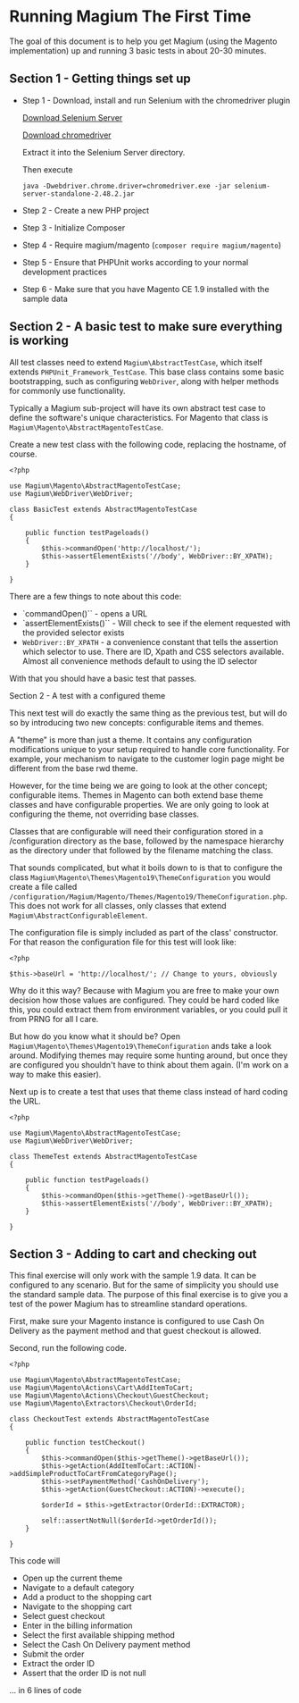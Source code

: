 Running Magium The First Time
=============================

The goal of this document is to help you get Magium (using the Magento implementation) up and running 3 basic tests in about 20-30 minutes.

Section 1 - Getting things set up
---------------------------------

* Step 1 - Download, install and run Selenium with the chromedriver plugin

  [Download Selenium Server](http://www.seleniumhq.org/download/)

  [Download chromedriver](http://chromedriver.storage.googleapis.com/index.html)

  Extract it into the Selenium Server directory.

  Then execute

  `java -Dwebdriver.chrome.driver=chromedriver.exe -jar selenium-server-standalone-2.48.2.jar`

* Step 2 - Create a new PHP project
* Step 3 - Initialize Composer
* Step 4 - Require magium/magento (`composer require magium/magento`)
* Step 5 - Ensure that PHPUnit works according to your normal development practices
* Step 6 - Make sure that you have Magento CE 1.9 installed with the sample data

Section 2 - A basic test to make sure everything is working
-----------------------------------------------------------

All test classes need to extend `Magium\AbstractTestCase`, which itself extends `PHPUnit_Framework_TestCase`.  This base class contains some basic bootstrapping, such as configuring `WebDriver`, along with helper methods for commonly use functionality.

Typically a Magium sub-project will have its own abstract test case to define the software's unique characteristics.  For Magento that class is `Magium\Magento\AbstractMagentoTestCase`.

Create a new test class with the following code, replacing the hostname, of course.

```
<?php

use Magium\Magento\AbstractMagentoTestCase;
use Magium\WebDriver\WebDriver;

class BasicTest extends AbstractMagentoTestCase
{

    public function testPageloads()
    {
        $this->commandOpen('http://localhost/');
        $this->assertElementExists('//body', WebDriver::BY_XPATH);
    }

}
```
There are a few things to note about this code:

* `commandOpen()`` - opens a URL
* `assertElementExists()`` - Will check to see if the element requested with the provided selector exists
* `WebDriver::BY_XPATH` - a convenience constant that tells the assertion which selector to use.  There are ID, Xpath and CSS selectors available.  Almost all convenience methods default to using the ID selector

With that you should have a basic test that passes.

Section 2 - A test with a configured theme

This next test will do exactly the same thing as the previous test, but will do so by introducing two new concepts: configurable items and themes.

A "theme" is more than just a theme.  It contains any configuration modifications unique to your setup required to handle core functionality.  For example, your mechanism to navigate to the customer login page might be different from the base rwd theme.

However, for the time being we are going to look at the other concept; configurable items.  Themes in Magento can both extend base theme classes and have configurable properties.  We are only going to look at configuring the theme, not overriding base classes.

Classes that are configurable will need their configuration stored in a /configuration directory as the base, followed by the namespace hierarchy as the directory under that followed by the filename matching the class.

That sounds complicated, but what it boils down to is that to configure the class `Magium\Magento\Themes\Magento19\ThemeConfiguration` you would create a file called `/configuration/Magium/Magento/Themes/Magento19/ThemeConfiguration.php`.  This does not work for all classes, only classes that extend `Magium\AbstractConfigurableElement`.

The configuration file is simply included as part of the class' constructor.  For that reason the configuration file for this test will look like:

```
<?php

$this->baseUrl = 'http://localhost/'; // Change to yours, obviously
```

Why do it this way?  Because with Magium you are free to make your own decision how those values are configured.  They could be hard coded like this, you could extract them from environment variables, or you could pull it from PRNG for all I care.

But how do you know what it should be?  Open `Magium\Magento\Themes\Magento19\ThemeConfiguration` ands take a look around.  Modifying themes may require some hunting around, but once they are configured you shouldn't have to think about them again.  (I'm work on a way to make this easier).

Next up is to create a test that uses that theme class instead of hard coding the URL.

```
<?php

use Magium\Magento\AbstractMagentoTestCase;
use Magium\WebDriver\WebDriver;

class ThemeTest extends AbstractMagentoTestCase
{

    public function testPageloads()
    {
        $this->commandOpen($this->getTheme()->getBaseUrl());
        $this->assertElementExists('//body', WebDriver::BY_XPATH);
    }

}
```

Section 3 - Adding to cart and checking out
-------------------------------------------

This final exercise will only work with the sample 1.9 data.  It can be configured to any scenario. But for the same of simplicity you should use the standard sample data.  The purpose of this final exercise is to give you a test of the power Magium has to streamline standard operations.

First, make sure your Magento instance is configured to use Cash On Delivery as the payment method and that guest checkout is allowed.

Second, run the following code.

```
<?php

use Magium\Magento\AbstractMagentoTestCase;
use Magium\Magento\Actions\Cart\AddItemToCart;
use Magium\Magento\Actions\Checkout\GuestCheckout;
use Magium\Magento\Extractors\Checkout\OrderId;

class CheckoutTest extends AbstractMagentoTestCase
{

    public function testCheckout()
    {
        $this->commandOpen($this->getTheme()->getBaseUrl());
        $this->getAction(AddItemToCart::ACTION)->addSimpleProductToCartFromCategoryPage();
        $this->setPaymentMethod('CashOnDelivery');
        $this->getAction(GuestCheckout::ACTION)->execute();

        $orderId = $this->getExtractor(OrderId::EXTRACTOR);

        self::assertNotNull($orderId->getOrderId());
    }

}
```

This code will

* Open up the current theme
* Navigate to a default category
* Add a product to the shopping cart
* Navigate to the shopping cart
* Select guest checkout
* Enter in the billing information
* Select the first available shipping method
* Select the Cash On Delivery payment method
* Submit the order
* Extract the order ID
* Assert that the order ID is not null

... in 6 lines of code